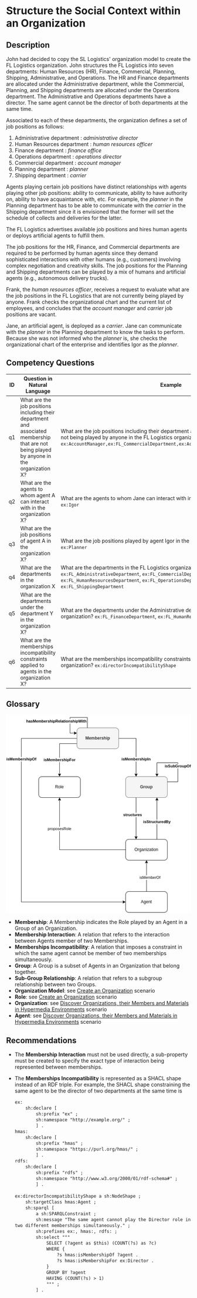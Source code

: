 # Structure the Social Context within an Organization

## Description
John had decided to copy the SL Logistics' organization model to create the FL Logistics organization. John structures the FL Logistics into seven departments: Human Resources (HR), Finance, Commercial, Planning, Shipping, Administrative, and Operations. The HR and Finance departments are allocated under the Administrative department, while the Commercial, Planning, and Shipping departments are allocated under the Operations department. The Administrative and Operations departments have a director. The same agent cannot be the director of both departments at the same time.

Associated to each of these departments, the organization defines a set of job positions as follows:
1. Administrative department : _administrative director_
2. Human Resources department : _human resources officer_
3. Finance department : _finance office_
4. Operations department : _operations director_
5. Commercial department : _account manager_
6. Planning department : _planner_
7. Shipping department : _carrier_

Agents playing certain job positions have distinct relationships with agents playing other job positions: ability to communicate, ability to have authority on, ability to have acquaintance with, etc. For example, the _planner_ in the Planning department has to be able to communicate with the _carrier_ in the Shipping department since it is envisioned that the former will set the schedule of collects and deliveries for the latter.

The FL Logistics advertises available job positions and hires human agents or deploys artificial agents to fulfill them.

The job positions for the HR, Finance, and Commercial departments are required to be performed by human agents since they demand sophisticated interactions with other humans (e.g., customers) involving complex negotiation and creativity skills. The job positions for the Planning and Shipping departments can be played by a mix of humans and artificial agents (e.g., autonomous delivery trucks).

Frank, the _human resources officer_, receives a request to evaluate what are the job positions in the FL Logistics that are not currently being played by anyone. Frank checks the organizational chart and the current list of employees, and concludes that the _account manager_ and _carrier_ job positions are vacant.

Jane, an artificial agent, is deployed as a  _carrier_. Jane can communicate with the _planner_ in the Planning department to know the tasks to perform. Because she was not informed who the _planner_ is, she checks the organizational chart of the enterprise and identifies Igor as the _planner_.

## Competency Questions

| ID | Question in Natural Language | Example |
|----|------------------------------|---------|
| q1 | What are the job positions including their department and associated membership that are not being played by anyone in the organization X?      | What are the job positions including their department and associated membership that are not being played by anyone in the FL Logistics organization? `ex:AccountManager,ex:FL_CommercialDepartment,ex:AccountManager_Commercial_Membership`                                           |
| q2 | What are the agents to whom agent A can interact with in the organization X?                                                                    | What are the agents to whom Jane can interact with in the FL Logistics organization? `ex:Igor`                                             |
| q3 | What are the job positions of agent A in the organization X?        | What are the job positions played by agent Igor in the FL Logistics organization? `ex:Planner`                                                   |
| q4 | What are the departments in the organization X                      | What are the departments in the FL Logistics organization? `ex:FL_AdministrativeDepartment`, `ex:FL_CommercialDepartment`, `ex:FL_FinanceDepartment`, `ex:FL_HumanResourcesDepartment`, `ex:FL_OperationsDepartment`, `ex:FL_PlanningDepartment`, `ex:FL_ShippingDepartment`                 |
| q5 | What are the departments under the department Y in the organization X?                                                                          | What are the departments under the Administrative department in the FL Logistics organization? `ex:FL_FinanceDepartment`, `ex:FL_HumanResourcesDepartment`                                                       |
| q6 | What are the memberships incompatibility constraints applied to agents in the organization X?                                                   | What are the memberships incompatibility constraints applied to agents in the FL Logistics organization? `ex:directorIncompatibilityShape` |

## Glossary

![image](structure-organization.png)

* **Membership**: A Membership indicates the Role played by an Agent in a Group of an Organization.
* **Membership Interaction**: A relation that refers to the interaction between Agents member of two Memberships.
* **Memberships Incompatibility**: A relation that imposes a constraint in which the same agent cannot be member of two memberships simultaneously.
* **Group**: A Group is a subset of Agents in an Organization that belong together.
* **Sub-Group Relationship**: A relation that refers to a subgroup relationship between two Groups.
* **Organization Model**: see [Create an Organization](https://github.com/HyperAgents/hmas/blob/master/domains/logistics/create-organization/README.md) scenario
* **Role**: see [Create an Organization](https://github.com/HyperAgents/hmas/blob/master/domains/logistics/create-organization/README.md) scenario
* **Organization**: see [Discover Organizations, their Members and Materials in Hypermedia Environments](https://github.com/HyperAgents/hmas/blob/master/domains/manufacturing-environments/discover-organization/README.md) scenario
* **Agent**: see [Discover Organizations, their Members and Materials in Hypermedia Environments](https://github.com/HyperAgents/hmas/blob/master/domains/manufacturing-environments/discover-organization/README.md) scenario

## Recommendations

* The **Membership Interaction** must not be used directly, a sub-property must be created to specify the exact type of interaction being represented between memberships.

* The **Memberships Incompatibility** is represented as a SHACL shape instead of an RDF triple. For example, the SHACL shape constraining the same agent to be the director of two departments at the same time is

    ```
    ex:
        sh:declare [
            sh:prefix "ex" ;
            sh:namespace "http://example.org/" ;
            ] .
    hmas:
        sh:declare [
            sh:prefix "hmas" ;
            sh:namespace "https://purl.org/hmas/" ;
            ] .
    rdfs:
        sh:declare [
            sh:prefix "rdfs" ;
            sh:namespace "http://www.w3.org/2000/01/rdf-schema#" ;
            ] .

    ex:directorIncompatibilityShape a sh:NodeShape ;
        sh:targetClass hmas:Agent ;
        sh:sparql [
            a sh:SPARQLConstraint ;
            sh:message "The same agent cannot play the Director role in two different memberships simultaneously." ;
            sh:prefixes ex:, hmas:, rdfs: ;
            sh:select """
                SELECT (?agent as $this) (COUNT(?s) as ?c)
                WHERE {
                    ?s hmas:isMembershipOf ?agent .
                    ?s hmas:isMembershipFor ex:Director .
                }
                GROUP BY ?agent
                HAVING (COUNT(?s) > 1)
			    """ ;
            ] .
    ```
